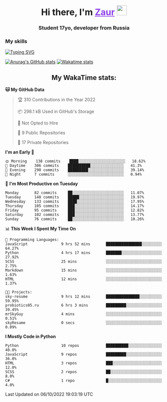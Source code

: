 <h1 align="center">
    Hi there, I'm 
    <a href="https://t.me/skyguy" target="_blank" style="color: #8C43EA">Zaur</a>
    <img src="https://github.com/blackcater/blackcater/raw/main/images/Hi.gif" height="32">
</h1>

<h3 align="center">
    Student 17yo, developer from Russia
</h3>  

### **My skills**
[![Typing SVG](https://readme-typing-svg.herokuapp.com?font=Oxanium&duration=3000&pause=1500&color=8C43EA&height=30&lines=Python:+FastAPI,+Flask,+Aiogram,+Telethon;SQL:+PostgreSQL,+SQLite;Javascript:+React.js;HTML,+CSS+(SCSS))](https://git.io/typing-svg)

[![Anurag's GitHub stats](https://github-readme-stats.vercel.app/api?username=mrskyguy&hide_title=true&count_private=true&show_icons=true&title_color=8C43EA&icon_color=BE57EA&bg_color=30,191919,341b56&text_color=B1B1B1&border_radius=10&hide_border=true)](https://github.com/anuraghazra/github-readme-stats)
[![Wakatime stats](https://github-readme-stats.vercel.app/api/wakatime?username=skyguy&hide_title=true&show_icons=true&title_color=8C43EA&icon_color=BE57EA&bg_color=30,191919,341b56&text_color=B1B1B1&border_radius=10&hide_border=true)](https://github.com/anuraghazra/github-readme-stats)


<h2 align="center"> My WakaTime stats: </h2>

<!--START_SECTION:waka-->
**🐱 My GitHub Data** 

> 🏆 310 Contributions in the Year 2022
 > 
> 📦 298.1 kB Used in GitHub's Storage 
 > 
> 🚫 Not Opted to Hire
 > 
> 📜 9 Public Repositories 
 > 
> 🔑 17 Private Repositories  
 > 
**I'm an Early 🐤** 

```text
🌞 Morning    138 commits    ████░░░░░░░░░░░░░░░░░░░░░   18.62% 
🌆 Daytime    306 commits    ██████████░░░░░░░░░░░░░░░   41.3% 
🌃 Evening    290 commits    █████████░░░░░░░░░░░░░░░░   39.14% 
🌙 Night      7 commits      ░░░░░░░░░░░░░░░░░░░░░░░░░   0.94%

```
📅 **I'm Most Productive on Tuesday** 

```text
Monday       82 commits     ██░░░░░░░░░░░░░░░░░░░░░░░   11.07% 
Tuesday      148 commits    █████░░░░░░░░░░░░░░░░░░░░   19.97% 
Wednesday    133 commits    ████░░░░░░░░░░░░░░░░░░░░░   17.95% 
Thursday     105 commits    ███░░░░░░░░░░░░░░░░░░░░░░   14.17% 
Friday       95 commits     ███░░░░░░░░░░░░░░░░░░░░░░   12.82% 
Saturday     102 commits    ███░░░░░░░░░░░░░░░░░░░░░░   13.77% 
Sunday       76 commits     ██░░░░░░░░░░░░░░░░░░░░░░░   10.26%

```


📊 **This Week I Spent My Time On** 

```text
💬 Programming Languages: 
JavaScript               9 hrs 52 mins       ████████████████░░░░░░░░░   64.27% 
Python                   4 hrs 17 mins       ███████░░░░░░░░░░░░░░░░░░   27.92% 
SCSS                     25 mins             ░░░░░░░░░░░░░░░░░░░░░░░░░   2.75% 
Markdown                 15 mins             ░░░░░░░░░░░░░░░░░░░░░░░░░   1.63% 
HTML                     12 mins             ░░░░░░░░░░░░░░░░░░░░░░░░░   1.37%

🐱‍💻 Projects: 
sky-resume               9 hrs 12 mins       ███████████████░░░░░░░░░░   59.95% 
probiotics05.ru          6 hrs 3 mins        █████████░░░░░░░░░░░░░░░░   39.45% 
mrSkyGuy                 4 mins              ░░░░░░░░░░░░░░░░░░░░░░░░░   0.51% 
skyResume                0 secs              ░░░░░░░░░░░░░░░░░░░░░░░░░   0.09%

```

**I Mostly Code in Python** 

```text
Python                   10 repos            ██████████░░░░░░░░░░░░░░░   40.0% 
JavaScript               9 repos             █████████░░░░░░░░░░░░░░░░   36.0% 
HTML                     3 repos             ███░░░░░░░░░░░░░░░░░░░░░░   12.0% 
SCSS                     2 repos             ██░░░░░░░░░░░░░░░░░░░░░░░   8.0% 
C#                       1 repo              █░░░░░░░░░░░░░░░░░░░░░░░░   4.0%

```



 Last Updated on 06/10/2022 19:03:19 UTC
<!--END_SECTION:waka-->
